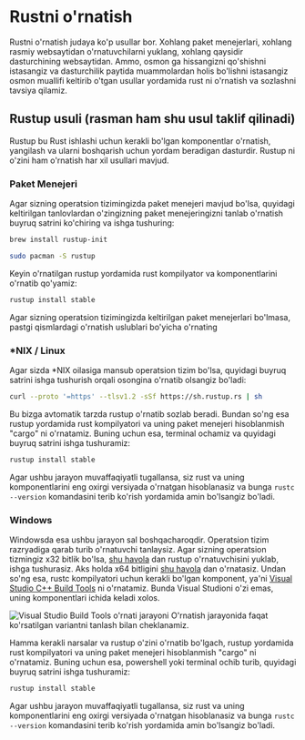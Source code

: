 # Rustni o'rnatish

Rustni o'rnatish judaya ko'p usullar bor. Xohlang paket menejerlari, xohlang
rasmiy websaytidan o'rnatuvchilarni yuklang, xohlang qaysidir dasturchining
websaytidan. Ammo, osmon ga hissangizni qo'shishni istasangiz va dasturchilik
paytida muammolardan holis bo'lishni istasangiz osmon muallifi keltirib o'tgan
usullar yordamida rust ni o'rnatish va sozlashni tavsiya qilamiz.

## Rustup usuli (rasman ham shu usul taklif qilinadi)

Rustup bu Rust ishlashi uchun kerakli bo'lgan komponentlar o'rnatish, yangilash
va ularni boshqarish uchun yordam beradigan dasturdir. Rustup ni o'zini ham
o'rnatish har xil usullari mavjud.

### Paket Menejeri

Agar sizning operatsion tizimingizda paket menejeri mavjud bo'lsa, quyidagi
keltirilgan tanlovlardan o'zingizning paket menejeringizni tanlab o'rnatish
buyruq satrini ko'chiring va ishga tushuring:

<CodeGroup>
  <CodeGroupItem title="Brew" active>

```bash
brew install rustup-init
```

  </CodeGroupItem>

  <CodeGroupItem title="Pacman">

```bash
sudo pacman -S rustup
```

  </CodeGroupItem>
</CodeGroup>

Keyin o'rnatilgan rustup yordamida rust kompilyator va komponentlarini o'rnatib
qo'yamiz:

```bash
rustup install stable
```

Agar sizning operatsion tizimingizda keltirilgan paket menejerlari bo'lmasa,
pastgi qismlardagi o'rnatish uslublari bo'yicha o'rnating

### \*NIX / Linux

Agar sizda \*NIX oilasiga mansub operatsion tizim bo'lsa, quyidagi buyruq
satrini ishga tushurish orqali osongina o'rnatib olsangiz bo'ladi:

```bash
curl --proto '=https' --tlsv1.2 -sSf https://sh.rustup.rs | sh
```

Bu bizga avtomatik tarzda rustup o'rnatib sozlab beradi. Bundan so'ng esa rustup
yordamida rust kompilyatori va uning paket menejeri hisoblanmish "cargo" ni
o'rnatamiz. Buning uchun esa, terminal ochamiz va quyidagi buyruq satrini ishga
tushuramiz:

```bash
rustup install stable
```

Agar ushbu jarayon muvaffaqiyatli tugallansa, siz rust va uning komponentlarini
eng oxirgi versiyada o'rnatgan hisoblanasiz va bunga `rustc --version`
komandasini terib ko'rish yordamida amin bo'lsangiz bo'ladi.

### Windows

Windowsda esa ushbu jarayon sal boshqacharoqdir. Operatsion tizim razryadiga
qarab turib o'rnatuvchi tanlaysiz. Agar sizning operatsion tizmingiz x32 bitlik
bo'lsa,
[shu havola](https://static.rust-lang.org/rustup/dist/i686-pc-windows-msvc/rustup-init.exe)
dan rustup o'rnatuvchisini yuklab, ishga tushurasiz. Aks holda x64 bitligini
[shu havola](https://static.rust-lang.org/rustup/dist/x86_64-pc-windows-msvc/rustup-init.exe)
dan o'rnatasiz. Undan so'ng esa, rustc kompilyatori uchun kerakli bo'lgan
komponent, ya'ni
[Visual Studio C++ Build Tools](https://visualstudio.microsoft.com/visual-cpp-build-tools/)
ni o'rnatamiz. Bunda Visual Studioni o'zi emas, uning komponentlari ichida
keladi xolos.

![Visual Studio Build Tools o'rnati jarayoni](/only-c++.png) O'rnatish
jarayonida faqat ko'rsatilgan variantni tanlash bilan cheklanamiz.

Hamma kerakli narsalar va rustup o'zini o'rnatib bo'lgach, rustup yordamida rust
kompilyatori va uning paket menejeri hisoblanmish "cargo" ni o'rnatamiz. Buning
uchun esa, powershell yoki terminal ochib turib, quyidagi buyruq satrini ishga
tushuramiz:

```bash
rustup install stable
```

Agar ushbu jarayon muvaffaqiyatli tugallansa, siz rust va uning komponentlarini
eng oxirgi versiyada o'rnatgan hisoblanasiz va bunga `rustc --version`
komandasini terib ko'rish yordamida amin bo'lsangiz bo'ladi.
